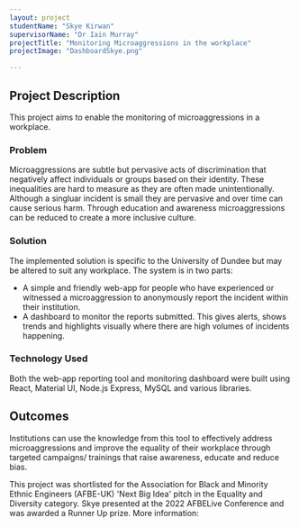 ```yaml
---
layout: project
studentName: "Skye Kirwan"
supervisorName: "Dr Iain Murray"
projectTitle: "Monitoring Microaggressions in the workplace"
projectImage: "DashboardSkye.png"

---
```


## Project Description

This project aims to enable the monitoring of microaggressions in a workplace. 

### Problem
Microaggressions are subtle but pervasive acts of discrimination that negatively affect individuals or groups based on their identity. These inequalities are hard to measure as they are often made unintentionally. Although a singluar incident is small they are pervasive and over time can cause serious harm. Through education and awareness microaggressions can be reduced to create a more inclusive culture. 

### Solution
The implemented solution is specific to the University of Dundee but may be altered to suit any workplace. 
The system is in two parts:  

- A simple and friendly web-app for people who have experienced or witnessed a microaggression to anonymously report the incident within their institution. 
- A dashboard to monitor the reports submitted. This gives alerts, shows trends and highlights visually where there are high volumes of incidents happening.

### Technology Used 
Both the web-app reporting tool and monitoring dashboard were built using React, Material UI, Node.js Express, MySQL and various libraries. 

## Outcomes
Institutions can use the knowledge from this tool to effectively address microaggressions and improve the equality of their workplace through targeted campaigns/ trainings that raise awareness, educate and reduce bias. 

This project was shortlisted for the Association for Black and Minority Ethnic Engineers (AFBE-UK) 'Next Big Idea' pitch in the Equality and Diversity category. Skye presented at the 2022 AFBELive Conference and was awarded a Runner Up prize. More information: 

